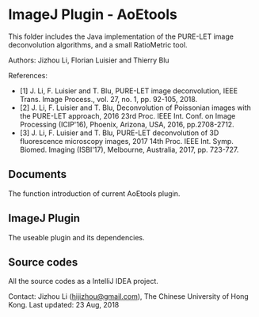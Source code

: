 ImageJ Plugin - AoEtools
=============
This folder includes the Java implementation of the PURE-LET image deconvolution algorithms, and a small RatioMetric tool.

Authors: Jizhou Li, Florian Luisier and Thierry Blu

References:
- [1] J. Li, F. Luisier and T. Blu, PURE-LET image deconvolution, IEEE Trans. Image Process., 
        vol. 27, no. 1, pp. 92-105, 2018.
- [2] J. Li, F. Luisier and T. Blu, Deconvolution of Poissonian images with the PURE-LET approach, 
        2016 23rd Proc. IEEE Int. Conf. on Image Processing (ICIP'16), Phoenix, Arizona, USA, 2016, pp.2708-2712.
- [3] J. Li, F. Luisier and T. Blu, PURE-LET deconvolution of 3D fluorescence microscopy images, 
        2017 14th Proc. IEEE Int. Symp. Biomed. Imaging (ISBI'17), Melbourne, Australia, 2017, pp. 723-727.
   
Documents
-----------
The function introduction of current AoEtools plugin.

ImageJ Plugin
-----------
The useable plugin and its dependencies.

Source codes
-----------
All the source codes as a IntelliJ IDEA project.

Contact: Jizhou Li (hijizhou@gmail.com), The Chinese University of Hong Kong.
Last updated: 23 Aug, 2018
